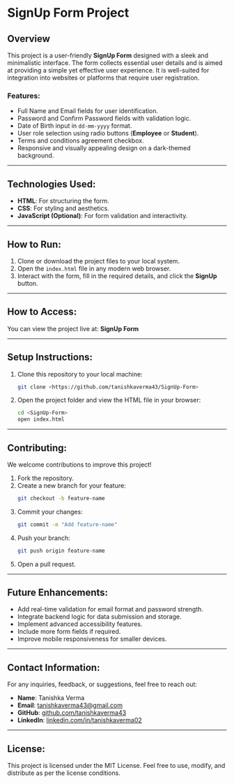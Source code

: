 # SignUp Form Project

## Overview

This project is a user-friendly **SignUp Form** designed with a sleek and minimalistic interface. The form collects essential user details and is aimed at providing a simple yet effective user experience. It is well-suited for integration into websites or platforms that require user registration.

### Features:

- Full Name and Email fields for user identification.
- Password and Confirm Password fields with validation logic.
- Date of Birth input in `dd-mm-yyyy` format.
- User role selection using radio buttons (**Employee** or **Student**).
- Terms and conditions agreement checkbox.
- Responsive and visually appealing design on a dark-themed background.

---

## Technologies Used:

- **HTML**: For structuring the form.
- **CSS**: For styling and aesthetics.
- **JavaScript (Optional)**: For form validation and interactivity.

---

## How to Run:

1. Clone or download the project files to your local system.
2. Open the `index.html` file in any modern web browser.
3. Interact with the form, fill in the required details, and click the **SignUp** button.

---

## How to Access:

You can view the project live at: **SignUp Form**

---

## Setup Instructions:

1. Clone this repository to your local machine:
   ```bash
   git clone <https://github.com/tanishkaverma43/SignUp-Form>
   ```
2. Open the project folder and view the HTML file in your browser:
   ```bash
   cd <SignUp-Form>
   open index.html
   ```

---

## Contributing:

We welcome contributions to improve this project!

1. Fork the repository.
2. Create a new branch for your feature:
   ```bash
   git checkout -b feature-name
   ```
3. Commit your changes:
   ```bash
   git commit -m "Add feature-name"
   ```
4. Push your branch:
   ```bash
   git push origin feature-name
   ```
5. Open a pull request.

---

## Future Enhancements:

- Add real-time validation for email format and password strength.
- Integrate backend logic for data submission and storage.
- Implement advanced accessibility features.
- Include more form fields if required.
- Improve mobile responsiveness for smaller devices.

---

## Contact Information:

For any inquiries, feedback, or suggestions, feel free to reach out:

- **Name**: Tanishka Verma
- **Email**: [tanishkaverma43@gmail.com](mailto\:tanishkaverma43@gmail.com)
- **GitHub**: [github.com/tanishkaverma43](https://github.com/tanishkaverma43)
- **LinkedIn**: [linkedin.com/in/tanishkaverma02](https://www.linkedin.com/in/tanishkaverma02/)


---

## License:

This project is licensed under the MIT License. Feel free to use, modify, and distribute as per the license conditions.

